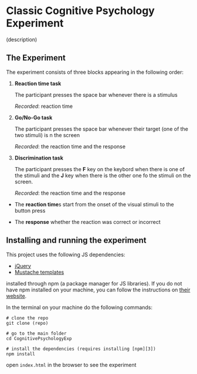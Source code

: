 # Classic Cognitive Psychology Experiment

(description)

## The Experiment

The experiment consists of three blocks appearing in the following order:


1. **Reaction time task**

	The participant presses the space bar whenever there is a stimulus

	*Recorded*: reaction time

2. **Go/No-Go task**
	
	The participant presses the space bar whenever their target (one of the two stimuli) is n the screen

	*Recorded*: the reaction time and the response

3. **Discrimination task**

	The participant presses the **F** key on the keybord when there is one of the stimuli and the **J** key when there is the other one fo the stimuli on the screen.

	*Recorded*: the reaction time and the response


* The **reaction time**s start from the onset of the visual stimuli to the button press

* The **response** whether the reaction was correct or incorrect


## Installing and running the experiment


This project uses the following JS dependencies:

* [jQuery][1]
* [Mustache templates][2]

installed through npm (a package manager for JS libraries). If you do not have npm installed on your machine, you can follow the instructions on [their website][3].


In the terminal on your machine do the following commands:

```
# clone the repo
git clone (repo)

# go to the main folder
cd CognitivePsychologyExp

# install the dependencies (requires installing [npm][3])
npm install
```

open `index.html` in the browser to see the experiment



[1]: https://jquery.com/ "jQuery"
[2]: https://github.com/janl/mustache.js "Mustache"
[3]: https://www.npmjs.com/ "npm"
